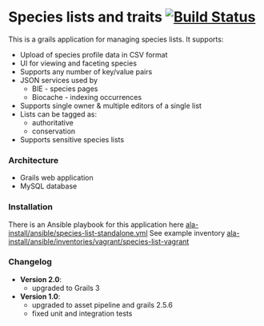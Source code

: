 # Species lists and traits   [![Build Status](https://travis-ci.org/bioatlas/specieslist-webapp.svg?branch=master)](https://travis-ci.org/bioatlas/specieslist-webapp)

This is a  grails application for managing species lists. It supports:

 * Upload of species profile data in CSV format
 * UI for viewing and faceting species
 * Supports any number of key/value pairs
 * JSON services used by
   * BIE - species pages
   * Biocache - indexing occurrences
 * Supports single owner & multiple editors of a single list
 * Lists can be tagged as:
   * authoritative
   * conservation
 * Supports sensitive species lists

 
### Architecture 

 * Grails web application
 * MySQL database


### Installation

There is an Ansible playbook for this application here [ala-install/ansible/species-list-standalone.yml](https://github.com/AtlasOfLivingAustralia/ala-install/blob/master/ansible/species-list-standalone.yml)
See example inventory
[ala-install/ansible/inventories/vagrant/species-list-vagrant](https://github.com/AtlasOfLivingAustralia/ala-install/tree/master/ansible/inventories/vagrant)

### Changelog
- **Version 2.0**:
  - upgraded to Grails 3
- **Version 1.0**:
  - upgraded to asset pipeline and grails 2.5.6
  - fixed unit and integration tests
